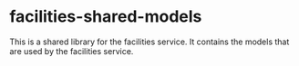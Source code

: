 # facilities-shared-models

This is a shared library for the facilities service. It contains the models that are used by the facilities service.

